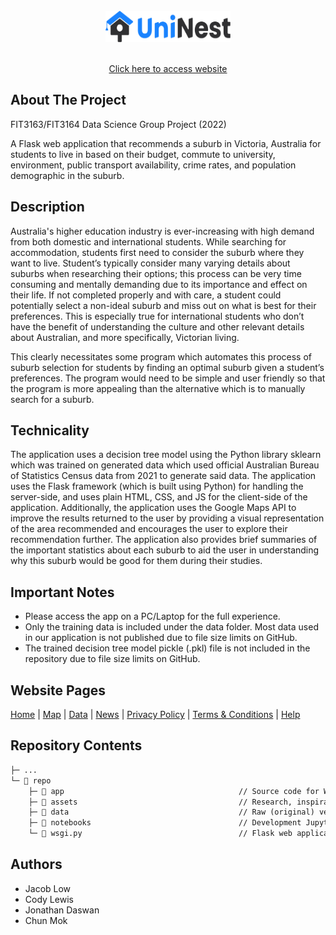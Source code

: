 <!-- PROJECT LOGO -->
<br />
<div align="center">
    <a href="https://uninest-app.herokuapp.com/home">
    <img src="app/static/imgs/Brand-Logo-Inline+FullColour.svg" alt="Logo" width="200" height="50">
    </a>
<p align="center">
    <br />
    <a href="https://uninest-app.herokuapp.com/home">Click here to access website</a>
    <br />
</p>
</div>
    
## About The Project

FIT3163/FIT3164 Data Science Group Project (2022)

A Flask web application that recommends a suburb in Victoria, Australia for students to live in based on their budget, commute to university, environment, public transport availability, crime rates, and population demographic in the suburb.

## Description

Australia's higher education industry is ever-increasing with high demand from both domestic and international students. While searching for accommodation, students first need to consider the suburb where they want to live. Student’s typically consider many varying details about suburbs when researching their options; this process can be very time consuming and mentally demanding due to its importance and effect on their life. If not completed properly and with care, a student could potentially select a non-ideal suburb and miss out on what is best for their preferences. This is especially true for international students who don’t have the benefit of understanding the culture and other relevant details about Australian, and more specifically, Victorian living.

This clearly necessitates some program which automates this process of suburb selection for students by finding an optimal suburb given a student’s preferences. The program would need to be simple and user friendly so that the program is more appealing than the alternative which is to manually search for a suburb.

## Technicality

The application uses a decision tree model using the Python library sklearn which was trained on generated data which used official Australian Bureau of Statistics Census data from 2021 to generate said data. The application uses the Flask framework (which is built using Python) for handling the server-side, and uses plain HTML, CSS, and JS for the client-side of the application. Additionally, the application uses the Google Maps API to improve the results returned to the user by providing a visual representation of the area recommended and encourages the user to explore their recommendation further. The application also provides brief summaries of the important statistics about each suburb to aid the user in understanding why this suburb would be good for them during their studies. 

## Important Notes
- Please access the app on a PC/Laptop for the full experience.
- Only the training data is included under the data folder. Most data used in our application is not published due to file size limits on GitHub.
- The trained decision tree model pickle (.pkl) file is not included in the repository due to file size limits on GitHub.

## Website Pages

<a href="https://uninest-app.herokuapp.com/home">Home</a> | 
<a href="https://uninest-app.herokuapp.com/map">Map</a> | 
<a href="https://uninest-app.herokuapp.com/data">Data</a> | 
<a href="https://uninest-app.herokuapp.com/news">News</a> | 
<a href="https://uninest-app.herokuapp.com/privacy-policy">Privacy Policy</a> | 
<a href="https://uninest-app.herokuapp.com/terms-and-conditions">Terms & Conditions</a> | 
<a href="https://uninest-app.herokuapp.com/help">Help</a>  

## Repository Contents

``` txt
├─ ...
└─ 📁 repo         
    ├─ 📁 app                                       // Source code for WebApp front and back end.                      
    ├─ 📁 assets                                    // Research, inspiration, and developed designs and concepts used in the creation of the software.
    ├─ 📁 data                                      // Raw (original) versions of all datasets (used and considered) including the source of every dataset.
    ├─ 📁 notebooks                                 // Development Jupyter notebooks.
    └─ 📄 wsgi.py                                   // Flask web application run.
```

## Authors

- Jacob Low
- Cody Lewis 
- Jonathan Daswan 
- Chun Mok
